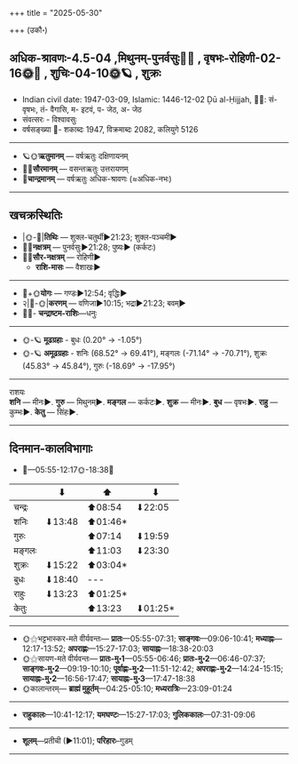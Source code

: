 +++
title = "2025-05-30"

+++
(उकौ॰)
## अधिक-श्रावणः-4.5-04  ,मिथुनम्-पुनर्वसुः🌛🌌  ,  वृषभः-रोहिणी-02-16🌞🌌  ,  शुचिः-04-10🌞🪐  , शुक्रः
- Indian civil date: 1947-03-09, Islamic: 1446-12-02 Ḏū al-Ḥijjah, 🌌🌞: सं- वृषभः, तं- वैगासि, म- इटवं, प- जेठ, अ- जेठ
- संवत्सरः - विश्वावसुः
- वर्षसङ्ख्या 🌛- शकाब्दः 1947, विक्रमाब्दः 2082, कलियुगे 5126
___________________
- 🪐🌞**ऋतुमानम्** — वर्षऋतुः दक्षिणायनम्
- 🌌🌞**सौरमानम्** — वसन्तऋतुः उत्तरायणम्
- 🌛**चान्द्रमानम्** — वर्षऋतुः अधिक-श्रावणः (≈अधिक-नभः)
___________________


## खचक्रस्थितिः
- |🌞-🌛|**तिथिः** — शुक्ल-चतुर्थी►21:23; शुक्ल-पञ्चमी►  
- 🌌🌛**नक्षत्रम्** — पुनर्वसुः►21:28; पुष्यः► (कर्कटः)  
- 🌌🌞**सौर-नक्षत्रम्** — रोहिणी►  
  - **राशि-मासः** — वैशाखः► 
___________________
- 🌛+🌞**योगः** — गण्डः►12:54; वृद्धिः►  
- २|🌛-🌞|**करणम्** — वणिजा►10:15; भद्रा►21:23; बवम्►  
- 🌌🌛- **चन्द्राष्टम-राशिः**—धनुः  
___________________
- 🌞-🪐 **मूढग्रहाः** - बुधः (0.20° → -1.05°)
- 🌞-🪐 **अमूढग्रहाः** - शनिः (68.52° → 69.41°), मङ्गलः (-71.14° → -70.71°), शुक्रः (45.83° → 45.84°), गुरुः (-18.69° → -17.95°)
___________________
राशयः  
**शनि** — मीनः►. **गुरु** — मिथुनम्►. **मङ्गल** — कर्कटः►. **शुक्र** — मीनः►. **बुध** — वृषभः►. **राहु** — कुम्भः►. **केतु** — सिंहः►. 
___________________


## दिनमान-कालविभागाः
- 🌅—05:55-12:17🌞-18:38🌇  

|      |⬇     |⬆     |⬇     |
|------|-----|-----|------|
|चन्द्रः|     |⬆08:54 |⬇22:05 |
|शनिः   |⬇13:48 |⬆01:46*|     |
|गुरुः  |     |⬆07:14 |⬇19:59 |
|मङ्गलः |     |⬆11:03 |⬇23:30 |
|शुक्रः |⬇15:22 |⬆03:04*|     |
|बुधः   |⬇18:40 |---|     |
|राहुः  |⬇13:23 |⬆01:25*|     |
|केतुः  |     |⬆13:23 |⬇01:25*|
___________________
- 🌞⚝भट्टभास्कर-मते वीर्यवन्तः— **प्रातः**—05:55-07:31; **साङ्गवः**—09:06-10:41; **मध्याह्नः**—12:17-13:52; **अपराह्णः**—15:27-17:03; **सायाह्नः**—18:38-20:03  
- 🌞⚝सायण-मते वीर्यवन्तः— **प्रातः-मु॰1**—05:55-06:46; **प्रातः-मु॰2**—06:46-07:37; **साङ्गवः-मु॰2**—09:19-10:10; **पूर्वाह्णः-मु॰2**—11:51-12:42; **अपराह्णः-मु॰2**—14:24-15:15; **सायाह्नः-मु॰2**—16:56-17:47; **सायाह्नः-मु॰3**—17:47-18:38  
- 🌞कालान्तरम्— **ब्राह्मं मुहूर्तम्**—04:25-05:10; **मध्यरात्रिः**—23:09-01:24  
___________________
- **राहुकालः**—10:41-12:17; **यमघण्टः**—15:27-17:03; **गुलिककालः**—07:31-09:06  
___________________
- **शूलम्**—प्रतीची (►11:01); **परिहारः**–गुडम्  
___________________
